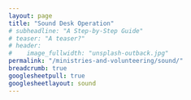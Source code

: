 ```yaml
---
layout: page
title: "Sound Desk Operation"
# subheadline: "A Step-by-Step Guide"
# teaser: "A teaser?"
# header:
#    image_fullwidth: "unsplash-outback.jpg"
permalink: "/ministries-and-volunteering/sound/"
breadcrumb: true
googlesheetpull: true
googlesheetlayout: sound
---
```


<div class="google-sheet-layout"></div>
